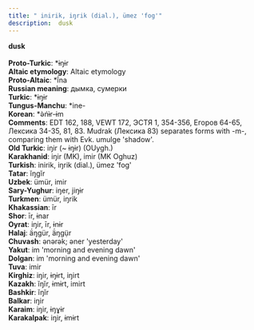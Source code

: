 ```yaml
---
title: " inirik, iŋrik (dial.), ümez 'fog'"
description:  dusk
---
```

<p data-pagefind-weight="0.5">
<strong> dusk</strong><br><br>
<strong>Proto-Turkic</strong>:  *ɨŋɨr<br>
<strong>Altaic etymology</strong>:  Altaic etymology<br>
<strong> Proto-Altaic</strong>:  *ĭ́na<br>
<strong>Russian meaning</strong>:  дымка, сумерки<br>
<strong>Turkic</strong>:  *ɨŋɨr<br>
<strong>Tungus-Manchu</strong>:  *ine-<br>
<strong>Korean</strong>:  *ǝ̀ńɨ̀r-ɨm<br>
<strong>Comments</strong>:  EDT 162, 188, VEWT 172, ЭСТЯ 1, 354-356, Егоров 64-65, Лексика 34-35, 81, 83. Mudrak (Лексика 83) separates forms with -m-, comparing them with Evk. umulge 'shadow'.<br>
<strong>Old Turkic</strong>:  iŋir (~ ɨŋɨr) (OUygh.)<br>
<strong>Karakhanid</strong>:  iŋir (MK), imir (MK Oghuz)<br>
<strong>Turkish</strong>:  inirik, iŋrik (dial.), ümez 'fog'<br>
<strong>Tatar</strong>:  ĭŋgĭr<br>
<strong>Uzbek</strong>:  ümür, imir<br>
<strong>Sary-Yughur</strong>:  iŋer, jiŋɨr<br>
<strong>Turkmen</strong>:  ümür, iŋrik<br>
<strong>Khakassian</strong>:  īr<br>
<strong>Shor</strong>:  īr, ɨnar<br>
<strong>Oyrat</strong>:  iŋir, īr, ɨnɨr<br>
<strong>Halaj</strong>:  ä́ŋgür, ä́ŋgụ̈r<br>
<strong>Chuvash</strong>:  ǝnǝrǝk; ǝner 'yesterday'<br>
<strong>Yakut</strong>:  im 'morning and evening dawn'<br>
<strong>Dolgan</strong>:  im 'morning and evening dawn'<br>
<strong>Tuva</strong>:  imir<br>
<strong>Kirghiz</strong>:  iŋir, ɨŋɨrt, iŋirt<br>
<strong>Kazakh</strong>:  ĭŋĭr, ɨmɨrt, imirt<br>
<strong>Bashkir</strong>:  ĭŋĭr<br>
<strong>Balkar</strong>:  iŋir<br>
<strong>Karaim</strong>:  iŋir, ɨŋɣɨr<br>
<strong>Karakalpak</strong>:  iŋir, ɨmɨrt<br>

</p>
